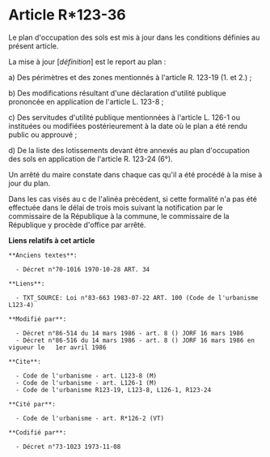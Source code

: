 # Article R*123-36

Le plan d'occupation des sols est mis à jour dans les conditions définies au présent article.

La mise à jour [*définition*] est le report au plan :

a) Des périmètres et des zones mentionnés à l'article R. 123-19 (1. et 2.) ;

b) Des modifications résultant d'une déclaration d'utilité publique prononcée en application de l'article L. 123-8 ;

c) Des servitudes d'utilité publique mentionnées à l'article L. 126-1 ou instituées ou modifiées postérieurement à la date où
le plan a été rendu public ou approuvé ;

d) De la liste des lotissements devant être annexés au plan d'occupation des sols en application de l'article R. 123-24 (6°).

Un arrêté du maire constate dans chaque cas qu'il a été procédé à la mise à jour du plan.

Dans les cas visés au c de l'alinéa précédent, si cette formalité n'a pas été effectuée dans le délai de trois mois suivant
la notification par le commissaire de la République à la commune, le commissaire de la République y procède d'office par
arrêté.

**Liens relatifs à cet article**

	**Anciens textes**:

	  - Décret n°70-1016 1970-10-28 ART. 34

	**Liens**:

	  - TXT_SOURCE: Loi n°83-663 1983-07-22 ART. 100 (Code de l'urbanisme L123-4)

	**Modifié par**:

	  - Décret n°86-514 du 14 mars 1986 - art. 8 () JORF 16 mars 1986
	  - Décret n°86-516 du 14 mars 1986 - art. 8 () JORF 16 mars 1986 en vigueur le   1er avril 1986

	**Cite**:

	  - Code de l'urbanisme - art. L123-8 (M)
	  - Code de l'urbanisme - art. L126-1 (M)
	  - Code de l'urbanisme R123-19, L123-8, L126-1, R123-24

	**Cité par**:

	  - Code de l'urbanisme - art. R*126-2 (VT)

	**Codifié par**:

	  - Décret n°73-1023 1973-11-08
